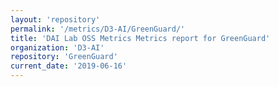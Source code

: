 ```yaml
---
layout: 'repository'
permalink: '/metrics/D3-AI/GreenGuard/'
title: 'DAI Lab OSS Metrics Metrics report for GreenGuard'
organization: 'D3-AI'
repository: 'GreenGuard'
current_date: '2019-06-16'
---
```


